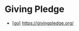 # Giving Pledge

- [[go]] https://givingpledge.org/


[//begin]: # "Autogenerated link references for markdown compatibility"
[go]: go "Go"
[//end]: # "Autogenerated link references"